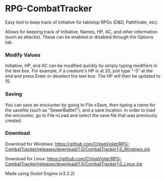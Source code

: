 # RPG-CombatTracker
Easy tool to keep track of initiative for tabletop RPGs (D&amp;D, Pathfinder, etc).

Allows for keeping track of Initiative, Names, HP, AC, and other information (such as attacks). These can be enabled or disabled through the Options tab.

### Modify Values
Initiative, HP, and AC can be modified quickly by simply typing modifiers in the text box.
For example, if a creature's HP is at 20, just type "-5" at the end and press Enter or deselect the text box. The HP will then be updated to 15.

### Saving
You can save an encounter by going to File->Save, then typing a name for the savefile (such as "SewerBattle1"), and a save location.
In order to load the encounter, go to File->Load and select the save file that was previously created.


### Download
Download for Windows:
https://github.com/ChloeViolet/RPG-CombatTracker/releases/download/1.0/CombatTracker1.0_Windows.zip

Download for Linux:
https://github.com/ChloeViolet/RPG-CombatTracker/releases/download/1.0/CombatTracker1.0_Linux.zip

Made using Godot Engine (v3.2.2)
